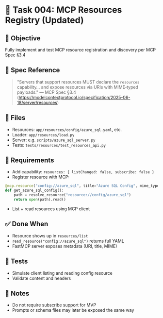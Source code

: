# 🧩 Task 004: MCP Resources Registry (Updated)

## 🎯 Objective
Fully implement and test MCP resource registration and discovery per MCP Spec §3.4

## 🧠 Spec Reference
> "Servers that support resources MUST declare the `resources` capability… and expose resources via URIs with MIME‑typed payloads."
> — MCP Spec §3.4 (https://modelcontextprotocol.io/specification/2025-06-18/server/resources)

## 📁 Files
- Resources: `app/resources/config/azure_sql.yaml`, etc.
- Loader: `app/resources/load.py`
- Server: e.g. `scripts/azure_sql_server.py`
- Tests: `tests/resources/test_resources_api.py`

## 🔧 Requirements
- Add capability: `resources: { listChanged: false, subscribe: false }`
- Register resource with MCP:
```python
@mcp.resource("config://azure_sql", title="Azure SQL Config", mime_type="text/yaml")
def get_azure_sql_config():
    path = resolve_resource("resource://config/azure_sql")
    return open(path).read()
```
- List + read resources using MCP client

## ✅ Done When
- Resource shows up in `resources/list`
- `read_resource("config://azure_sql")` returns full YAML
- FastMCP server exposes metadata (URI, title, MIME)

## 🧪 Tests
- Simulate client listing and reading config resource
- Validate content and headers

## 📌 Notes
- Do not require subscribe support for MVP
- Prompts or schema files may later be exposed the same way